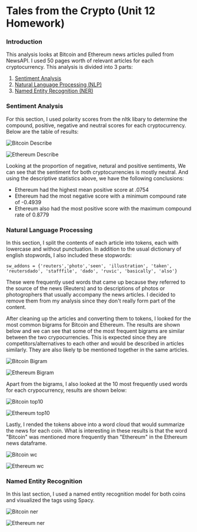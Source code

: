 # Tales from the Crypto (Unit 12 Homework)

### Introduction

This analysis looks at Bitcoin and Ethereum news articles pulled from NewsAPI. I used 50 pages worth of relevant articles for each cryptocurrency. This analysis is divided into 3 parts:

1. [Sentiment Analysis](#Sentiment_Analysis) 
2. [Natural Language Processing (NLP)](#NLP)
3. [Named Entity Recognition (NER)](#NER)

### Sentiment Analysis <a name="Sentiment_Analysis"></a>

For this section, I used polarity scores from the nltk libary to determine the compound, positive, negative and neutral scores for each cryptocurrency. Below are the table of results:

![Bitcoin Describe](Images/bit_describe.png)

![Ethereum Describe](Images/eth_describe.png)


Looking at the proportion of negative, netural and positive sentiments, We can see that the sentiment for both cryptocurrencies is mostly neutral. And using the descriptive statistics above, we have the following conclusions:

- Ethereum had the highest mean positive score at .0754
- Ethereum had the most negative score with a minimum compound rate of -0.4939
- Ethereum also had the most positive score with the maximum compound rate of 0.8779


### Natural Language Processing <a name="NLP"></a>

In this section, I split the contents of each article into tokens, each with lowercase and without punctuation. In addition to the usual dictionary of english stopwords, I also included these stopwords:

`sw_addons = {'reuters','photo','seen', 'illustration', 'taken', 'reutersdado', 'stafffile', 'dado', 'ruvic', 'basically', 'also'}`

These were frequently used words that came up because they referred to the source of the news (Reuters) and to descriptions of photos or photogrophers that usually accompany the news articles. I decided to remove them from my analysis since they don't really form part of the content.

After cleaning up the articles and converting them to tokens, I looked for the most common bigrams for Bitcoin and Ethereum. The results are shown below and we can see that some of the most frequent bigrams are similar between the two crypocurrencies. This is expected since they are competitors/alternatives to each other and would be described in articles similarly. They are also likely tp be mentioned together in the same articles. 

![Bitcoin Bigram](Images/bitcoin_bigrams.png)

![Ethereum Bigram](Images/eth_bigrams.png)

Apart from the bigrams, I also looked at the 10 most frequently used words for each crypocurrency, results are shown below:

![Bitcoin top10](Images/bitcoin_top10.png)

![Ethereum top10](Images/eth_top10.png)

Lastly, I rended the tokens above into a word cloud that would summarize the news for each coin. What is interesting in these results is that the word "Bitcoin" was mentioned more frequently than "Ethereum" in the Ethereum news dataframe. 

![Bitcoin wc](Images/bitcoin_wc.png)

![Ethereum wc](Images/eth_wc.png)


### Named Entity Recognition <a name="NER"></a>

In this last section, I used a named entity recognition model for both coins and visualized the tags using Spacy.

![Bitcoin ner](Images/bitcoin_ner.png)

![Ethereum ner](Images/eth_ner.png)




